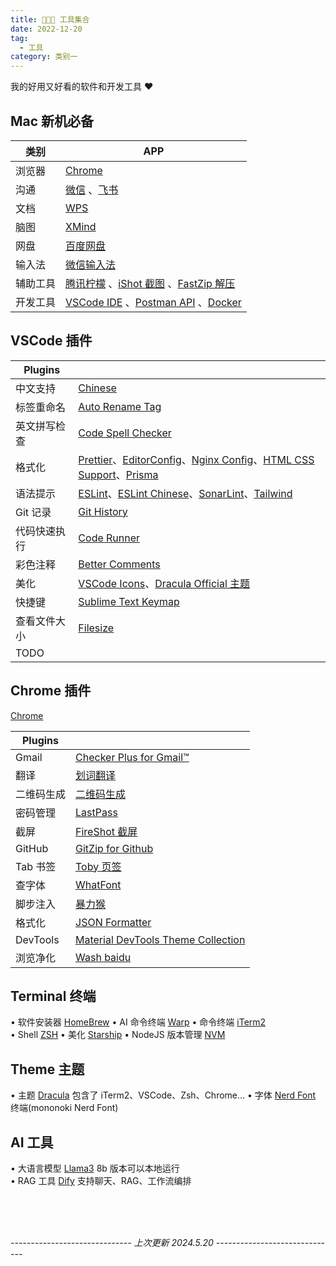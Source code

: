 ```yaml
---
title: 👨🏻‍💻 工具集合
date: 2022-12-20
tag:
  - 工具
category: 类别一
---
```


我的好用又好看的软件和开发工具 ❤️

## Mac 新机必备

| 类别     | APP                                                                                                                                                          |
| -------- | ------------------------------------------------------------------------------------------------------------------------------------------------------------ |
| 浏览器   | [Chrome](https://www.google.cn/intl/zh-CN/chrome/)                                                                                                           |
| 沟通     | [微信](https://weixin.qq.com/) 、[飞书](https://www.feishu.cn/)                                                                                              |
| 文档     | [WPS](https://www.wps.cn/)                                                                                                                                   |
| 脑图     | [XMind](https://xmind.cn/)                                                                                                                                   |
| 网盘     | [百度网盘](https://pan.baidu.com/download)                                                                                                                   |
| 输入法   | [微信输入法](https://z.weixin.qq.com/)                                                                                                                       |
| 辅助工具 | [腾讯柠檬](https://lemon.qq.com/) 、[iShot 截图](https://www.better365.cn/ishot.html) 、[FastZip 解压](https://www.better365.cn/fastzip.html)                |
| 开发工具 | [VSCode IDE](https://code.visualstudio.com/) 、[Postman API](https://www.postman.com/downloads/) 、[Docker](https://www.docker.com/products/docker-desktop/) |

## VSCode 插件

| Plugins      |                                                                                                                                                                                                                                                                                                                                                                                                                                                                    |
| ------------ | ------------------------------------------------------------------------------------------------------------------------------------------------------------------------------------------------------------------------------------------------------------------------------------------------------------------------------------------------------------------------------------------------------------------------------------------------------------------ |
| 中文支持     | [Chinese](https://marketplace.visualstudio.com/items?itemName=MS-CEINTL.vscode-language-pack-zh-hans)                                                                                                                                                                                                                                                                                                                                                              |
| 标签重命名   | [Auto Rename Tag](https://marketplace.visualstudio.com/items?itemName=formulahendry.auto-rename-tag)                                                                                                                                                                                                                                                                                                                                                               |
| 英文拼写检查 | [Code Spell Checker](https://marketplace.visualstudio.com/items?itemName=streetsidesoftware.code-spell-checker)                                                                                                                                                                                                                                                                                                                                                    |
| 格式化       | [Prettier](https://marketplace.visualstudio.com/items?itemName=esbenp.prettier-vscode)、[EditorConfig](https://marketplace.visualstudio.com/items?itemName=EditorConfig.EditorConfig)、[Nginx Config](https://marketplace.visualstudio.com/items?itemName=ahmadalli.vscode-nginx-conf)、[HTML CSS Support](https://marketplace.visualstudio.com/items?itemName=ecmel.vscode-html-css)、[Prisma](https://marketplace.visualstudio.com/items?itemName=Prisma.prisma) |
| 语法提示     | [ESLint](https://marketplace.visualstudio.com/items?itemName=dbaeumer.vscode-eslint)、[ESLint Chinese](https://marketplace.visualstudio.com/items?itemName=maggie.eslint-rules-zh-plugin)、[SonarLint](https://marketplace.visualstudio.com/items?itemName=SonarSource.sonarlint-vscode)、[Tailwind](https://marketplace.visualstudio.com/items?itemName=bradlc.vscode-tailwindcss)                                                                                |
| Git 记录     | [Git History](https://marketplace.visualstudio.com/items?itemName=donjayamanne.githistory)                                                                                                                                                                                                                                                                                                                                                                         |
| 代码快速执行 | [Code Runner](https://marketplace.visualstudio.com/items?itemName=formulahendry.code-runner)                                                                                                                                                                                                                                                                                                                                                                       |
| 彩色注释     | [Better Comments](https://marketplace.visualstudio.com/items?itemName=aaron-bond.better-comments)                                                                                                                                                                                                                                                                                                                                                                  |
| 美化         | [VSCode Icons](https://marketplace.visualstudio.com/items?itemName=vscode-icons-team.vscode-icons)、[Dracula Official 主题](https://marketplace.visualstudio.com/items?itemName=dracula-theme.theme-dracula)                                                                                                                                                                                                                                                       |
| 快捷键       | [Sublime Text Keymap](https://marketplace.visualstudio.com/items?itemName=ms-vscode.sublime-keybindings)                                                                                                                                                                                                                                                                                                                                                           |
| 查看文件大小 | [Filesize](https://marketplace.visualstudio.com/items?itemName=mkxml.vscode-filesize)                                                                                                                                                                                                                                                                                                                                                                              |
| TODO         |

## Chrome 插件

[Chrome](https://www.google.cn/intl/zh-CN/chrome/)

| Plugins    |                                                                                                                                           |
| ---------- | ----------------------------------------------------------------------------------------------------------------------------------------- |
| Gmail      | [Checker Plus for Gmail™](https://chrome.google.com/webstore/detail/checker-plus-for-gmail/oeopbcgkkoapgobdbedcemjljbihmemj)              |
| 翻译       | [划词翻译](https://chrome.google.com/webstore/detail/%E5%88%92%E8%AF%8D%E7%BF%BB%E8%AF%91/ikhdkkncnoglghljlkmcimlnlhkeamad)               |
| 二维码生成 | [二维码生成](https://chrome.google.com/webstore/detail/qr-code-generator/afpbjjgbdimpioenaedcjgkaigggcdpp)                                |
| 密码管理   | [LastPass](https://chrome.google.com/webstore/detail/lastpass-free-password-ma/hdokiejnpimakedhajhdlcegeplioahd)                          |
| 截屏       | [FireShot 截屏](https://chrome.google.com/webstore/detail/take-webpage-screenshots/mcbpblocgmgfnpjjppndjkmgjaogfceg)                      |
| GitHub     | [GitZip for Github](https://chrome.google.com/webstore/detail/gitzip-for-github/ffabmkklhbepgcgfonabamgnfafbdlkn)                         |
| Tab 书签   | [Toby 页签](https://chrome.google.com/webstore/detail/toby-for-chrome/hddnkoipeenegfoeaoibdmnaalmgkpip)                                   |
| 查字体     | [WhatFont](https://chromewebstore.google.com/detail/whatfont-%E4%BB%80%E4%B9%88-html-%E5%AD%97%E4%BD%93/iceonohalfbfcldenclcjafcpboiplfo) |
| 脚步注入   | [暴力猴](https://chromewebstore.google.com/detail/%E6%9A%B4%E5%8A%9B%E7%8C%B4/jinjaccalgkegednnccohejagnlnfdag)                           |
| 格式化     | [JSON Formatter](https://chromewebstore.google.com/detail/json-formatter/bcjindcccaagfpapjjmafapmmgkkhgoa?hl=en)                          |
| DevTools   | [Material DevTools Theme Collection](https://chromewebstore.google.com/detail/material-devtools-theme-c/jmefikbdhgocdjeejjnnepgnfkkbpgjo) |
| 浏览净化   | [Wash baidu](https://chromewebstore.google.com/detail/washbaidu/bhiodmiooehmkihcpibmohdpmblnmhdb)                                         |

## Terminal 终端

• 软件安装器 [HomeBrew](https://brew.sh/)
• AI 命令终端 [Warp](https://www.warp.dev/)
• 命令终端 [iTerm2](https://iterm2.com/)  
• Shell [ZSH](https://ohmyz.sh/)
• 美化 [Starship](https://starship.rs/zh-CN/)
• NodeJS 版本管理 [NVM](https://github.com/nvm-sh/nvm)

## Theme 主题

• 主题 [Dracula](https://draculatheme.com/) 包含了 iTerm2、VSCode、Zsh、Chrome...
• 字体 [Nerd Font](https://www.nerdfonts.com/font-downloads) 终端(mononoki Nerd Font)
  
## AI 工具

• 大语言模型 [Llama3](https://ollama.com/library/llama3) 8b 版本可以本地运行  
• RAG 工具 [Dify](https://github.com/langgenius/dify) 支持聊天、RAG、工作流编排


<br/>
<br/>
<br/>

_------------------------------ 上次更新 2024.5.20 ------------------------------_